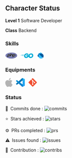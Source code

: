 ## Character Status

**Level 1** Software Developer

**Class** Backend

### Skills
<img style="vertical-align: middle;" alt="PHP" src="https://raw.githubusercontent.com/madeindra/madeindra/master/assets/php-icon.svg" width=38>&ensp;
<img style="vertical-align: middle;" alt="Go" src="https://raw.githubusercontent.com/madeindra/madeindra/master/assets/golang-icon.svg" width=40>&ensp;
<img style="vertical-align: middle;" alt="Dart" src="https://raw.githubusercontent.com/madeindra/madeindra/master/assets/dartlang-icon.svg" width=24>&ensp;


### Equipments
<img style="vertical-align: middle;" alt="Mac" src="https://raw.githubusercontent.com/madeindra/madeindra/master/assets/apple-icon.svg" height=28>&ensp;
<img style="vertical-align: middle;" alt="VSCode" src="https://raw.githubusercontent.com/madeindra/madeindra/master/assets/visualstudio_code-icon.svg" height=28>&ensp;
<img style="vertical-align: middle;" alt="Git" src="https://raw.githubusercontent.com/madeindra/madeindra/master/assets/git-scm-icon.svg" height=28>&ensp;

### Status
🔄&ensp;Commits done : <img alt="commits" src="https://github-readme-stats-individuals.vercel.app/api/individual?username=madeindra&show=commits">

⭐&ensp;Stars achieved : <img alt="stars" src="https://github-readme-stats-individuals.vercel.app/api/individual?username=madeindra&show=stars">

⚙️&ensp;PRs completed : <img alt="prs" src="https://github-readme-stats-individuals.vercel.app/api/individual?username=madeindra&show=prs">

⚠️&ensp;Issues found : <img alt="issues" src="https://github-readme-stats-individuals.vercel.app/api/individual?username=madeindra&show=issues">

🔖&ensp;Contribution : <img alt="contribs" src="https://github-readme-stats-individuals.vercel.app/api/individual?username=madeindra&show=contribs">

